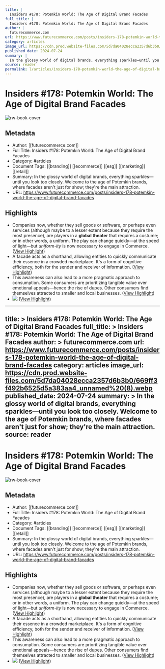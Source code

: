 ```yaml
---
title: |
  Insiders #178: Potemkin World: The Age of Digital Brand Facades
full_title: |
  Insiders #178: Potemkin World: The Age of Digital Brand Facades
author: |
  futurecommerce.com
url: https://www.futurecommerce.com/posts/insiders-178-potemkin-world-the-age-of-digital-brand-facades
category: articles
image_url: https://cdn.prod.website-files.com/5d7da04028ecca2357d6b3b0/669ff3f492b6525d5a383aa4_unnamed%20(8).webp
published_date: 2024-07-24
summary: |
  In the glossy world of digital brands, everything sparkles—until you look too closely. Welcome to the age of Potemkin brands, where facades aren't just for show; they're the main attraction.
source: reader
permalink: l/articles/insiders-178-potemkin-world-the-age-of-digital-brand-facades
---
```

# Insiders #178: Potemkin World: The Age of Digital Brand Facades

![rw-book-cover](https://cdn.prod.website-files.com/5d7da04028ecca2357d6b3b0/669ff3f492b6525d5a383aa4_unnamed%20(8).webp)

## Metadata
- Author: [[futurecommerce.com]]
- Full Title: Insiders #178: Potemkin World: The Age of Digital Brand Facades
- Category: #articles
- Document Tags: [[branding]] [[ecommerce]] [[esg]] [[marketing]] [[retail]] 
- Summary: In the glossy world of digital brands, everything sparkles—until you look too closely. Welcome to the age of Potemkin brands, where facades aren't just for show; they're the main attraction.
- URL: https://www.futurecommerce.com/posts/insiders-178-potemkin-world-the-age-of-digital-brand-facades

## Highlights
- Companies now, whether they sell goods or software, or perhaps even services (although maybe to a lesser extent because they require the most presence), are players in a **global theater** that requires a costume; or in other words, a uniform. The play can change quickly—at the speed of light—but *uniform-ity* is now necessary to engage in Commerce. ([View Highlight](https://read.readwise.io/read/01j3hxrcgrq7cmgects10wq8r7))
- A facade acts as a shorthand, allowing entities to quickly communicate their essence in a crowded marketplace. It's a form of cognitive efficiency, both for the sender and receiver of information. ([View Highlight](https://read.readwise.io/read/01j3hxwb8erb233mq87cg13ttg))
- This awareness can also lead to a more pragmatic approach to consumption. Some consumers are prioritizing tangible value over emotional appeals—hence the rise of dupes. Other consumers find themselves attracted to smaller and local businesses. ([View Highlight](https://read.readwise.io/read/01j3hxzwbn1r01k5q9bw9y84kt))
- ![](https://cdn.prod.website-files.com/5d7da04028ecca2357d6b3b0/669ff46d9be528e1fea1f7ca_b68dc797.png) ([View Highlight](https://read.readwise.io/read/01j3hxzabhdrzzfqnmva58z7jc))


---
title: >
  Insiders #178: Potemkin World: The Age of Digital Brand Facades
full_title: >
  Insiders #178: Potemkin World: The Age of Digital Brand Facades
author: >
  futurecommerce.com
url: https://www.futurecommerce.com/posts/insiders-178-potemkin-world-the-age-of-digital-brand-facades
category: articles
image_url: https://cdn.prod.website-files.com/5d7da04028ecca2357d6b3b0/669ff3f492b6525d5a383aa4_unnamed%20(8).webp
published_date: 2024-07-24
summary: >
  In the glossy world of digital brands, everything sparkles—until you look too closely. Welcome to the age of Potemkin brands, where facades aren't just for show; they're the main attraction.
source: reader
---
# Insiders #178: Potemkin World: The Age of Digital Brand Facades

![rw-book-cover](https://cdn.prod.website-files.com/5d7da04028ecca2357d6b3b0/669ff3f492b6525d5a383aa4_unnamed%20(8).webp)

## Metadata
- Author: [[futurecommerce.com]]
- Full Title: Insiders #178: Potemkin World: The Age of Digital Brand Facades
- Category: #articles
- Document Tags: [[branding]] [[ecommerce]] [[esg]] [[marketing]] [[retail]] 
- Summary: In the glossy world of digital brands, everything sparkles—until you look too closely. Welcome to the age of Potemkin brands, where facades aren't just for show; they're the main attraction.
- URL: https://www.futurecommerce.com/posts/insiders-178-potemkin-world-the-age-of-digital-brand-facades

## Highlights
- Companies now, whether they sell goods or software, or perhaps even services (although maybe to a lesser extent because they require the most presence), are players in a **global theater** that requires a costume; or in other words, a uniform. The play can change quickly—at the speed of light—but *uniform-ity* is now necessary to engage in Commerce. ([View Highlight](https://read.readwise.io/read/01j3hxrcgrq7cmgects10wq8r7))
- A facade acts as a shorthand, allowing entities to quickly communicate their essence in a crowded marketplace. It's a form of cognitive efficiency, both for the sender and receiver of information. ([View Highlight](https://read.readwise.io/read/01j3hxwb8erb233mq87cg13ttg))
- This awareness can also lead to a more pragmatic approach to consumption. Some consumers are prioritizing tangible value over emotional appeals—hence the rise of dupes. Other consumers find themselves attracted to smaller and local businesses. ([View Highlight](https://read.readwise.io/read/01j3hxzwbn1r01k5q9bw9y84kt))
- ![](https://cdn.prod.website-files.com/5d7da04028ecca2357d6b3b0/669ff46d9be528e1fea1f7ca_b68dc797.png) ([View Highlight](https://read.readwise.io/read/01j3hxzabhdrzzfqnmva58z7jc))


